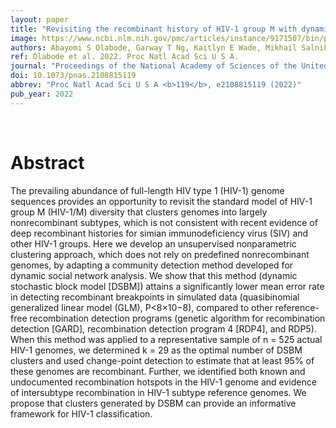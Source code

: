 ```yaml
---
layout: paper
title: "Revisiting the recombinant history of HIV-1 group M with dynamic network community detection."
image: https://www.ncbi.nlm.nih.gov/pmc/articles/instance/9171507/bin/pnas.2108815119fig04.jpg
authors: Abayomi S Olabode, Garway T Ng, Kaitlyn E Wade, Mikhail Salnikov, Heather E Grant, David W Dick, Art F Y Poon
ref: Olabode et al. 2022. Proc Natl Acad Sci U S A.
journal: "Proceedings of the National Academy of Sciences of the United States of America <b>119</b>, e2108815119 (2022)"
doi: 10.1073/pnas.2108815119
abbrev: "Proc Natl Acad Sci U S A <b>119</b>, e2108815119 (2022)"
pub_year: 2022
---
```


<br />
<div data-badge-popover="right" data-badge-type="donut" data-pmid="35500121" data-hide-no-mentions="true" class="altmetric-embed"></div>

# Abstract

The prevailing abundance of full-length HIV type 1 (HIV-1) genome sequences provides an opportunity to revisit the standard model of HIV-1 group M (HIV-1/M) diversity that clusters genomes into largely nonrecombinant subtypes, which is not consistent with recent evidence of deep recombinant histories for simian immunodeficiency virus (SIV) and other HIV-1 groups. Here we develop an unsupervised nonparametric clustering approach, which does not rely on predefined nonrecombinant genomes, by adapting a community detection method developed for dynamic social network analysis. We show that this method (dynamic stochastic block model [DSBM]) attains a significantly lower mean error rate in detecting recombinant breakpoints in simulated data (quasibinomial generalized linear model (GLM), P<8×10−8), compared to other reference-free recombination detection programs (genetic algorithm for recombination detection [GARD], recombination detection program 4 [RDP4], and RDP5). When this method was applied to a representative sample of n = 525 actual HIV-1 genomes, we determined k = 29 as the optimal number of DSBM clusters and used change-point detection to estimate that at least 95% of these genomes are recombinant. Further, we identified both known and undocumented recombination hotspots in the HIV-1 genome and evidence of intersubtype recombination in HIV-1 subtype reference genomes. We propose that clusters generated by DSBM can provide an informative framework for HIV-1 classification.


